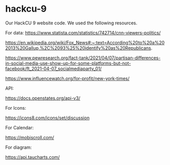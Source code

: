 # hackcu-9

Our HackCU 9 website code. We used the following resources.

For data:
https://www.statista.com/statistics/742714/cnn-viewers-politics/

https://en.wikipedia.org/wiki/Fox_News#:~:text=According%20to%20a%202013%20Gallup,%2C%2093%25%20identify%20as%20Republicans.

https://www.pewresearch.org/fact-tank/2021/04/07/partisan-differences-in-social-media-use-show-up-for-some-platforms-but-not-facebook/ft_2021-04-07_socialmediaparty_01/

https://www.influencewatch.org/for-profit/new-york-times/

API:

https://docs.openstates.org/api-v3/

For Icons:

https://icons8.com/icons/set/discussion

For Calendar:

https://mobiscroll.com/

For diagram:

https://api.taucharts.com/
